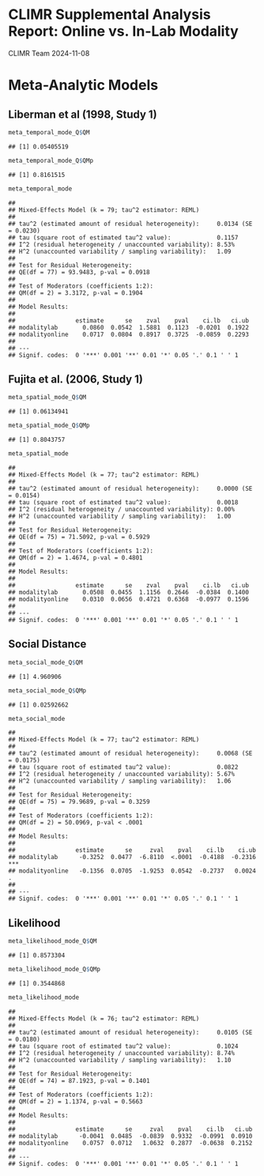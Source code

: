 CLIMR Supplemental Analysis Report: Online vs. In-Lab Modality
================
CLIMR Team
2024-11-08

# Meta-Analytic Models

## Liberman et al (1998, Study 1)

``` r
meta_temporal_mode_Q$QM
```

    ## [1] 0.05405519

``` r
meta_temporal_mode_Q$QMp
```

    ## [1] 0.8161515

``` r
meta_temporal_mode
```

    ## 
    ## Mixed-Effects Model (k = 79; tau^2 estimator: REML)
    ## 
    ## tau^2 (estimated amount of residual heterogeneity):     0.0134 (SE = 0.0230)
    ## tau (square root of estimated tau^2 value):             0.1157
    ## I^2 (residual heterogeneity / unaccounted variability): 8.53%
    ## H^2 (unaccounted variability / sampling variability):   1.09
    ## 
    ## Test for Residual Heterogeneity:
    ## QE(df = 77) = 93.9483, p-val = 0.0918
    ## 
    ## Test of Moderators (coefficients 1:2):
    ## QM(df = 2) = 3.3172, p-val = 0.1904
    ## 
    ## Model Results:
    ## 
    ##                 estimate      se    zval    pval    ci.lb   ci.ub    
    ## modalitylab       0.0860  0.0542  1.5881  0.1123  -0.0201  0.1922    
    ## modalityonline    0.0717  0.0804  0.8917  0.3725  -0.0859  0.2293    
    ## 
    ## ---
    ## Signif. codes:  0 '***' 0.001 '**' 0.01 '*' 0.05 '.' 0.1 ' ' 1

## Fujita et al. (2006, Study 1)

``` r
meta_spatial_mode_Q$QM
```

    ## [1] 0.06134941

``` r
meta_spatial_mode_Q$QMp
```

    ## [1] 0.8043757

``` r
meta_spatial_mode
```

    ## 
    ## Mixed-Effects Model (k = 77; tau^2 estimator: REML)
    ## 
    ## tau^2 (estimated amount of residual heterogeneity):     0.0000 (SE = 0.0154)
    ## tau (square root of estimated tau^2 value):             0.0018
    ## I^2 (residual heterogeneity / unaccounted variability): 0.00%
    ## H^2 (unaccounted variability / sampling variability):   1.00
    ## 
    ## Test for Residual Heterogeneity:
    ## QE(df = 75) = 71.5092, p-val = 0.5929
    ## 
    ## Test of Moderators (coefficients 1:2):
    ## QM(df = 2) = 1.4674, p-val = 0.4801
    ## 
    ## Model Results:
    ## 
    ##                 estimate      se    zval    pval    ci.lb   ci.ub    
    ## modalitylab       0.0508  0.0455  1.1156  0.2646  -0.0384  0.1400    
    ## modalityonline    0.0310  0.0656  0.4721  0.6368  -0.0977  0.1596    
    ## 
    ## ---
    ## Signif. codes:  0 '***' 0.001 '**' 0.01 '*' 0.05 '.' 0.1 ' ' 1

## Social Distance

``` r
meta_social_mode_Q$QM
```

    ## [1] 4.960906

``` r
meta_social_mode_Q$QMp
```

    ## [1] 0.02592662

``` r
meta_social_mode
```

    ## 
    ## Mixed-Effects Model (k = 77; tau^2 estimator: REML)
    ## 
    ## tau^2 (estimated amount of residual heterogeneity):     0.0068 (SE = 0.0175)
    ## tau (square root of estimated tau^2 value):             0.0822
    ## I^2 (residual heterogeneity / unaccounted variability): 5.67%
    ## H^2 (unaccounted variability / sampling variability):   1.06
    ## 
    ## Test for Residual Heterogeneity:
    ## QE(df = 75) = 79.9689, p-val = 0.3259
    ## 
    ## Test of Moderators (coefficients 1:2):
    ## QM(df = 2) = 50.0969, p-val < .0001
    ## 
    ## Model Results:
    ## 
    ##                 estimate      se     zval    pval    ci.lb    ci.ub      
    ## modalitylab      -0.3252  0.0477  -6.8110  <.0001  -0.4188  -0.2316  *** 
    ## modalityonline   -0.1356  0.0705  -1.9253  0.0542  -0.2737   0.0024    . 
    ## 
    ## ---
    ## Signif. codes:  0 '***' 0.001 '**' 0.01 '*' 0.05 '.' 0.1 ' ' 1

## Likelihood

``` r
meta_likelihood_mode_Q$QM
```

    ## [1] 0.8573304

``` r
meta_likelihood_mode_Q$QMp
```

    ## [1] 0.3544868

``` r
meta_likelihood_mode
```

    ## 
    ## Mixed-Effects Model (k = 76; tau^2 estimator: REML)
    ## 
    ## tau^2 (estimated amount of residual heterogeneity):     0.0105 (SE = 0.0180)
    ## tau (square root of estimated tau^2 value):             0.1024
    ## I^2 (residual heterogeneity / unaccounted variability): 8.74%
    ## H^2 (unaccounted variability / sampling variability):   1.10
    ## 
    ## Test for Residual Heterogeneity:
    ## QE(df = 74) = 87.1923, p-val = 0.1401
    ## 
    ## Test of Moderators (coefficients 1:2):
    ## QM(df = 2) = 1.1374, p-val = 0.5663
    ## 
    ## Model Results:
    ## 
    ##                 estimate      se     zval    pval    ci.lb   ci.ub    
    ## modalitylab      -0.0041  0.0485  -0.0839  0.9332  -0.0991  0.0910    
    ## modalityonline    0.0757  0.0712   1.0632  0.2877  -0.0638  0.2152    
    ## 
    ## ---
    ## Signif. codes:  0 '***' 0.001 '**' 0.01 '*' 0.05 '.' 0.1 ' ' 1
